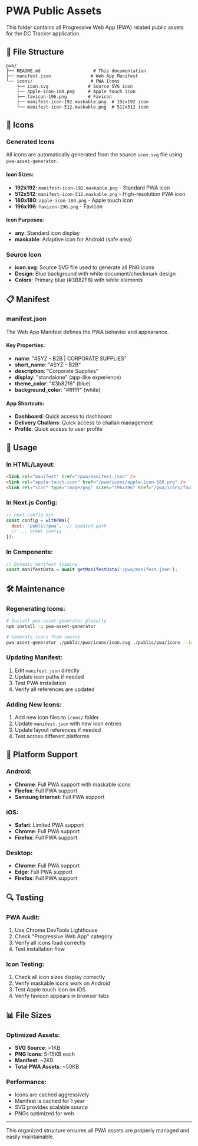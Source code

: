 # PWA Public Assets

This folder contains all Progressive Web App (PWA) related public assets for the DC Tracker application.

## 📁 File Structure

```
pwa/
├── README.md                    # This documentation
├── manifest.json               # Web App Manifest
└── icons/                      # PWA Icons
    ├── icon.svg               # Source SVG icon
    ├── apple-icon-180.png     # Apple touch icon
    ├── favicon-196.png        # Favicon
    ├── manifest-icon-192.maskable.png  # 192x192 icon
    └── manifest-icon-512.maskable.png  # 512x512 icon
```

## 🎨 Icons

### Generated Icons
All icons are automatically generated from the source `icon.svg` file using `pwa-asset-generator`.

#### Icon Sizes:
- **192x192**: `manifest-icon-192.maskable.png` - Standard PWA icon
- **512x512**: `manifest-icon-512.maskable.png` - High-resolution PWA icon
- **180x180**: `apple-icon-180.png` - Apple touch icon
- **196x196**: `favicon-196.png` - Favicon

#### Icon Purposes:
- **any**: Standard icon display
- **maskable**: Adaptive icon for Android (safe area)

### Source Icon
- **icon.svg**: Source SVG file used to generate all PNG icons
- **Design**: Blue background with white document/checkmark design
- **Colors**: Primary blue (#3B82F6) with white elements

## 📋 Manifest

### manifest.json
The Web App Manifest defines the PWA behavior and appearance.

#### Key Properties:
- **name**: "4SYZ - B2B | CORPORATE SUPPLIES"
- **short_name**: "4SYZ - B2B"
- **description**: "Corporate Supplies"
- **display**: "standalone" (app-like experience)
- **theme_color**: "#3b82f6" (blue)
- **background_color**: "#ffffff" (white)

#### App Shortcuts:
- **Dashboard**: Quick access to dashboard
- **Delivery Challans**: Quick access to challan management
- **Profile**: Quick access to user profile

## 🔧 Usage

### In HTML/Layout:
```html
<link rel="manifest" href="/pwa/manifest.json" />
<link rel="apple-touch-icon" href="/pwa/icons/apple-icon-180.png" />
<link rel="icon" type="image/png" sizes="196x196" href="/pwa/icons/favicon-196.png" />
```

### In Next.js Config:
```javascript
// next.config.mjs
const config = withPWA({
  dest: 'public/pwa',  // Updated path
  // ... other config
});
```

### In Components:
```typescript
// Dynamic manifest loading
const manifestData = await getManifestData('/pwa/manifest.json');
```

## 🛠️ Maintenance

### Regenerating Icons:
```bash
# Install pwa-asset-generator globally
npm install -g pwa-asset-generator

# Generate icons from source
pwa-asset-generator ./public/pwa/icons/icon.svg ./public/pwa/icons --icon-only --favicon --opaque false
```

### Updating Manifest:
1. Edit `manifest.json` directly
2. Update icon paths if needed
3. Test PWA installation
4. Verify all references are updated

### Adding New Icons:
1. Add new icon files to `icons/` folder
2. Update `manifest.json` with new icon entries
3. Update layout references if needed
4. Test across different platforms

## 📱 Platform Support

### Android:
- **Chrome**: Full PWA support with maskable icons
- **Firefox**: Full PWA support
- **Samsung Internet**: Full PWA support

### iOS:
- **Safari**: Limited PWA support
- **Chrome**: Full PWA support
- **Firefox**: Full PWA support

### Desktop:
- **Chrome**: Full PWA support
- **Edge**: Full PWA support
- **Firefox**: Full PWA support

## 🔍 Testing

### PWA Audit:
1. Use Chrome DevTools Lighthouse
2. Check "Progressive Web App" category
3. Verify all icons load correctly
4. Test installation flow

### Icon Testing:
1. Check all icon sizes display correctly
2. Verify maskable icons work on Android
3. Test Apple touch icon on iOS
4. Verify favicon appears in browser tabs

## 📊 File Sizes

### Optimized Assets:
- **SVG Source**: ~1KB
- **PNG Icons**: 5-15KB each
- **Manifest**: ~2KB
- **Total PWA Assets**: ~50KB

### Performance:
- Icons are cached aggressively
- Manifest is cached for 1 year
- SVG provides scalable source
- PNGs optimized for web

---

This organized structure ensures all PWA assets are properly managed and easily maintainable. 